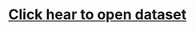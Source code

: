 # [**Click hear to open dataset**](https://drive.google.com/drive/folders/1uDbVktdj751gxZSV7EV2Dni73lPMK2JW?usp=sharing)
